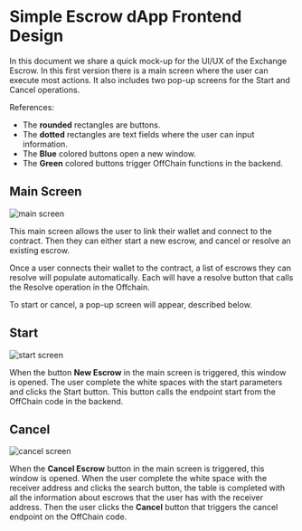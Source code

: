 # Simple Escrow dApp Frontend Design

In this document we share a quick mock-up for the UI/UX of the Exchange Escrow. In this first version there is a main screen where the user can execute most actions. It also includes two pop-up screens for the Start and Cancel operations.


References:

- The **rounded** rectangles are buttons.
- The **dotted** rectangles are text fields where the user can input information.
- The **Blue** colored buttons open a new window.
- The **Green** colored buttons trigger OffChain functions in the backend.


## Main Screen

![main screen](img/mainScreen.png)

This main screen allows the user to link their wallet and connect to the contract. Then they can either start a new escrow, and cancel or resolve an existing escrow.

Once a user connects their wallet to the contract, a list of escrows they can resolve will populate automatically. Each will have a resolve button that calls the Resolve operation in the Offchain.

To start or cancel, a pop-up screen will appear, described below.

## Start

![start screen](img/startScreen.png)

When the button **New Escrow** in the main screen is triggered, this window is opened. The user complete the white spaces with the start parameters and clicks the Start button. This button calls the endpoint start from the OffChain code in the backend.

## Cancel

![cancel screen](img/cancelScreen.png)

When the **Cancel Escrow** button in the main screen is triggered, this window is opened. When the user complete the white space with the receiver address and clicks the search button, the table is completed with all the information about escrows that the user has with the receiver address. Then the user clicks the **Cancel** button that triggers the cancel endpoint on the OffChain code.